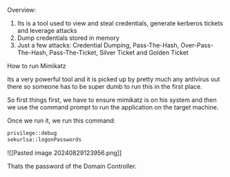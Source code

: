 Overview:

1) Its is a tool used to view and steal credentials, generate kerberos tickets and leverage attacks
2) Dump credentials stored in memory
3) Just a few attacks: Credential Dumping, Pass-The-Hash, Over-Pass-The-Hash, Pass-The-Ticket, Silver Ticket and Golden Ticket

How to run Mimikatz

Its a very powerful tool and it is picked up by pretty much any antivirus out there so someone has to be super dumb to run this in the first place. 

So first things first, we have to ensure mimikatz is on his system and then we use the command prompt to run the application on the target machine. 

Once we run it, we run this command:

```cmd
privilege::debug
sekurlsa::logonPasswords
```

![[Pasted image 20240829123956.png]]

Thats the password of the Domain Controller.